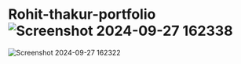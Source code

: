 # Rohit-thakur-portfolio![Screenshot 2024-09-27 162338](https://github.com/user-attachments/assets/47d97540-79c4-476c-9ebd-c470e763aa1c)
![Screenshot 2024-09-27 162322](https://github.com/user-attachments/assets/1fd61c79-0a47-42cd-b8c6-15c67a03ddcc)
